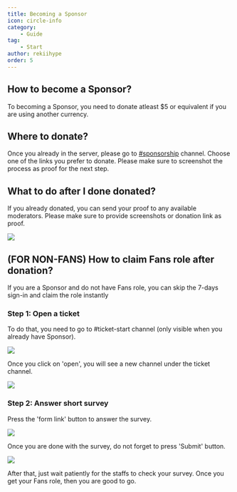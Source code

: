 ```yaml
---
title: Becoming a Sponsor
icon: circle-info
category:
    - Guide
tag:
    - Start
author: rekiihype
order: 5
---
```


## How to become a Sponsor?

To becoming a Sponsor, you need to donate atleast $5 or equivalent if you are using another currency.

## Where to donate?

Once you already in the server, please go to [#sponsorship](https://discord.com/channels/1069057220802781265/1097565269985071205) channel. Choose one of the links you prefer to donate. Please make sure to screenshot the process as proof for the next step.

## What to do after I done donated?

If you already donated, you can send your proof to any available moderators. Please make sure to provide screenshots or donation link as proof.

[![](https://i.postimg.cc/3xjf2b38/proof.png)](https://postimg.cc/MnTYS5cN)

## (FOR NON-FANS) How to claim Fans role after donation?

If you are a Sponsor and do not have Fans role, you can skip the 7-days sign-in and claim the role instantly

### Step 1: Open a ticket

To do that, you need to go to #ticket-start channel (only visible when you already have Sponsor).

[![](https://i.postimg.cc/NfkzJDyd/openticket1.png)](https://postimg.cc/dLD6D8jC)

Once you click on 'open', you will see a new channel under the ticket channel.

[![](https://i.postimg.cc/Vk7H1NWM/openticket2.png)](https://postimg.cc/sMhJ4s8D)

### Step 2: Answer short survey

Press the 'form link' button to answer the survey.

[![](https://i.postimg.cc/qRKm8xVX/openticket4.png)](https://postimg.cc/mzbN4Mrt)

Once you are done with the survey, do not forget to press 'Submit' button.

[![](https://i.postimg.cc/GpHgp1Xf/openticket5.png)](https://postimg.cc/GBnxM6wP)

After that, just wait patiently for the staffs to check your survey. Once you get your Fans role, then you are good to go.
